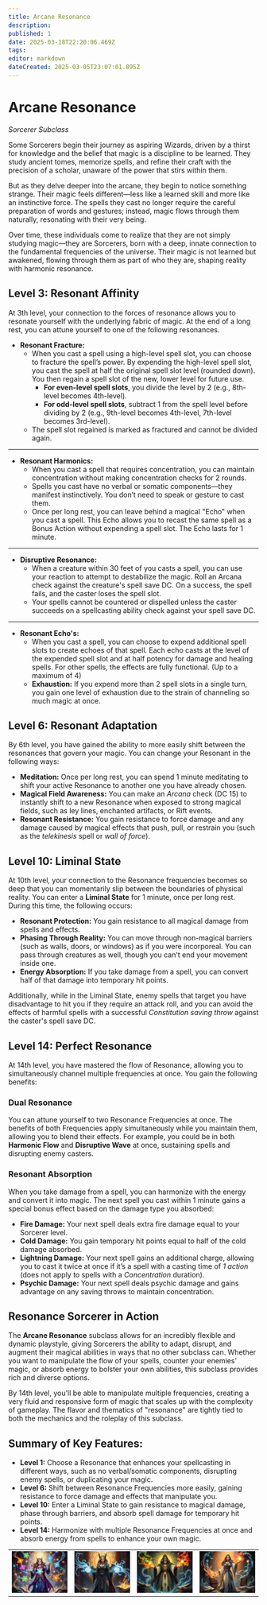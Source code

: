 ```yaml
---
title: Arcane Resonance
description: 
published: 1
date: 2025-03-18T22:20:06.469Z
tags: 
editor: markdown
dateCreated: 2025-03-05T23:07:01.895Z
---
```


# Arcane Resonance
*Sorcerer Subclass*

Some Sorcerers begin their journey as aspiring Wizards, driven by a thirst for knowledge and the belief that magic is a discipline to be learned. They study ancient tomes, memorize spells, and refine their craft with the precision of a scholar, unaware of the power that stirs within them.

But as they delve deeper into the arcane, they begin to notice something strange. Their magic feels different—less like a learned skill and more like an instinctive force. The spells they cast no longer require the careful preparation of words and gestures; instead, magic flows through them naturally, resonating with their very being.

Over time, these individuals come to realize that they are not simply studying magic—they are Sorcerers, born with a deep, innate connection to the fundamental frequencies of the universe. Their magic is not learned but awakened, flowing through them as part of who they are, shaping reality with harmonic resonance.

## Level 3: Resonant Affinity
At 3th level, your connection to the forces of resonance allows you to resonate yourself with the underlying fabric of magic. At the end of a long rest, you can attune yourself to one of the following resonances.

- **Resonant Fracture:**
  - When you cast a spell using a high-level spell slot, you can choose to fracture the spell’s power. By expending the high-level spell slot, you cast the spell at half the original spell slot level (rounded down). You then regain a spell slot of the new, lower level for future use.
    - **For even-level spell slots**, you divide the level by 2 (e.g., 8th-level becomes 4th-level).
    - **For odd-level spell slots**, subtract 1 from the spell level before dividing by 2 (e.g., 9th-level becomes 4th-level, 7th-level becomes 3rd-level).
  - The spell slot regained is marked as fractured and cannot be divided again.

---

- **Resonant Harmonics:**
  - When you cast a spell that requires concentration, you can maintain concentration without making concentration checks for 2 rounds.
  - Spells you cast have no verbal or somatic components—they manifest instinctively. You don’t need to speak or gesture to cast them.
  - Once per long rest, you can leave behind a magical "Echo" when you cast a spell. This Echo allows you to recast the same spell as a Bonus Action without expending a spell slot. The Echo lasts for 1 minute.

---

- **Disruptive Resonance:**
  - When a creature within 30 feet of you casts a spell, you can use your reaction to attempt to destabilize the magic. Roll an Arcana check against the creature's spell save DC. On a success, the spell fails, and the caster loses the spell slot.
  - Your spells cannot be countered or dispelled unless the caster succeeds on a spellcasting ability check against your spell save DC.

---

- **Resonant Echo's:**
  - When you cast a spell, you can choose to expend additional spell slots to create echoes of that spell. Each echo casts at the level of the expended spell slot and at half potency for damage and healing spells. For other spells, the effects are fully functional. (Up to a maximum of 4)
  - **Exhaustion:** If you expend more than 2 spell slots in a single turn, you gain one level of exhaustion due to the strain of channeling so much magic at once.



## Level 6: Resonant Adaptation
By 6th level, you have gained the ability to more easily shift between the resonances that govern your magic. You can change your Resonant in the following ways:

- **Meditation:** Once per long rest, you can spend 1 minute meditating to shift your active Resonance to another one you have already chosen.
- **Magical Field Awareness:** You can make an *Arcana* check (DC 15) to instantly shift to a new Resonance when exposed to strong magical fields, such as ley lines, enchanted artifacts, or Rift events.
- **Resonant Resistance:** You gain resistance to force damage and any damage caused by magical effects that push, pull, or restrain you (such as the *telekinesis* spell or *wall of force*).

## Level 10: Liminal State
At 10th level, your connection to the Resonance frequencies becomes so deep that you can momentarily slip between the boundaries of physical reality. You can enter a **Liminal State** for 1 minute, once per long rest. During this time, the following occurs:

- **Resonant Protection:** You gain resistance to all magical damage from spells and effects.
- **Phasing Through Reality:** You can move through non-magical barriers (such as walls, doors, or windows) as if you were incorporeal. You can pass through creatures as well, though you can't end your movement inside one.
- **Energy Absorption:** If you take damage from a spell, you can convert half of that damage into temporary hit points.

Additionally, while in the Liminal State, enemy spells that target you have disadvantage to hit you if they require an attack roll, and you can avoid the effects of harmful spells with a successful *Constitution saving throw* against the caster's spell save DC.

## Level 14: Perfect Resonance
At 14th level, you have mastered the flow of Resonance, allowing you to simultaneously channel multiple frequencies at once. You gain the following benefits:

### Dual Resonance
You can attune yourself to two Resonance Frequencies at once. The benefits of both Frequencies apply simultaneously while you maintain them, allowing you to blend their effects. For example, you could be in both **Harmonic Flow** and **Disruptive Wave** at once, sustaining spells and disrupting enemy casters.

### Resonant Absorption
When you take damage from a spell, you can harmonize with the energy and convert it into magic. The next spell you cast within 1 minute gains a special bonus effect based on the damage type you absorbed:

- **Fire Damage:** Your next spell deals extra fire damage equal to your Sorcerer level.
- **Cold Damage:** You gain temporary hit points equal to half of the cold damage absorbed.
- **Lightning Damage:** Your next spell gains an additional charge, allowing you to cast it twice at once if it’s a spell with a casting time of *1 action* (does not apply to spells with a *Concentration* duration).
- **Psychic Damage:** Your next spell deals psychic damage and gains advantage on any saving throws to maintain concentration.

## Resonance Sorcerer in Action
The **Arcane Resonance** subclass allows for an incredibly flexible and dynamic playstyle, giving Sorcerers the ability to adapt, disrupt, and augment their magical abilities in ways that no other subclass can. Whether you want to manipulate the flow of your spells, counter your enemies’ magic, or absorb energy to bolster your own abilities, this subclass provides rich and diverse options.

By 14th level, you'll be able to manipulate multiple frequencies, creating a very fluid and responsive form of magic that scales up with the complexity of gameplay. The flavor and thematics of "resonance" are tightly tied to both the mechanics and the roleplay of this subclass.

## Summary of Key Features:
- **Level 1:** Choose a Resonance that enhances your spellcasting in different ways, such as no verbal/somatic components, disrupting enemy spells, or duplicating your magic.
- **Level 6:** Shift between Resonance Frequencies more easily, gaining resistance to force damage and effects that manipulate you.
- **Level 10:** Enter a Liminal State to gain resistance to magical damage, phase through barriers, and absorb spell damage for temporary hit points.
- **Level 14:** Harmonize with multiple Resonance Frequencies at once and absorb energy from spells to enhance your own magic.

|  |  |  |  |
| -------- | ------- | ------- | ------- |
![arcane_resonance_sorceress.png](/classes/subclasses/arcane_resonance_sorceress.png) | ![arcane_resonance_sorceress_(2).png](/classes/subclasses/arcane_resonance_sorceress_(2).png) | ![arcane_resonance_sorcerer.png](/classes/subclasses/arcane_resonance_sorcerer.png) | ![arcane_resonance_sorceress_(3).png](/classes/subclasses/arcane_resonance_sorceress_(3).png)